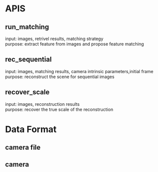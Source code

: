 # APIS
## run_matching
input: images, retrivel results, matching strategy\
purpose: extract feature from images and propose feature matching 

## rec_sequential
input: images, matching results, camera intrinsic parameters,initial frame\
purpose: reconstruct the scene for sequential images

## recover_scale
input: images, reconstruction results\
purpose: recover the true scale of the reconstruction 

# Data Format

## camera file
## camera 